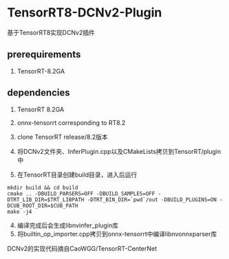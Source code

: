 # TensorRT8-DCNv2-Plugin
基于TensorRT8实现DCNv2插件

## prerequirements
1. TensorRT-8.2GA

## dependencies
1. TensorRT 8.2GA
2. onnx-tensorrt corresponding to RT8.2

1. clone TensorRT release/8.2版本
2. 将DCNv2文件夹、InferPlugin.cpp以及CMakeLists拷贝到TensorRT/plugin中
3. 在TensorRT目录创建build目录，进入后运行
```
mkdir build && cd build
cmake .. -DBUILD_PARSERS=OFF -DBUILD_SAMPLES=OFF -DTRT_LIB_DIR=$TRT_LIBPATH -DTRT_BIN_DIR=`pwd`/out -DBUILD_PLUGINS=ON -DCUB_ROOT_DIR=$CUB_PATH
make -j4
```
4. 编译完成后会生成libnvinfer_plugin库
5. 将builtin_op_importer.cpp拷贝到onnx-tensorrt中编译libnvonnxparser库

DCNv2的实现代码摘自CaoWGG/TensorRT-CenterNet
